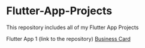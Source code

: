 # Flutter-App-Projects
This repository includes all of my Flutter App Projects

Flutter App 1 (link to the repository) 
<a href="https://github.com/lutang123/business_card_flutter">Business Card</a>
